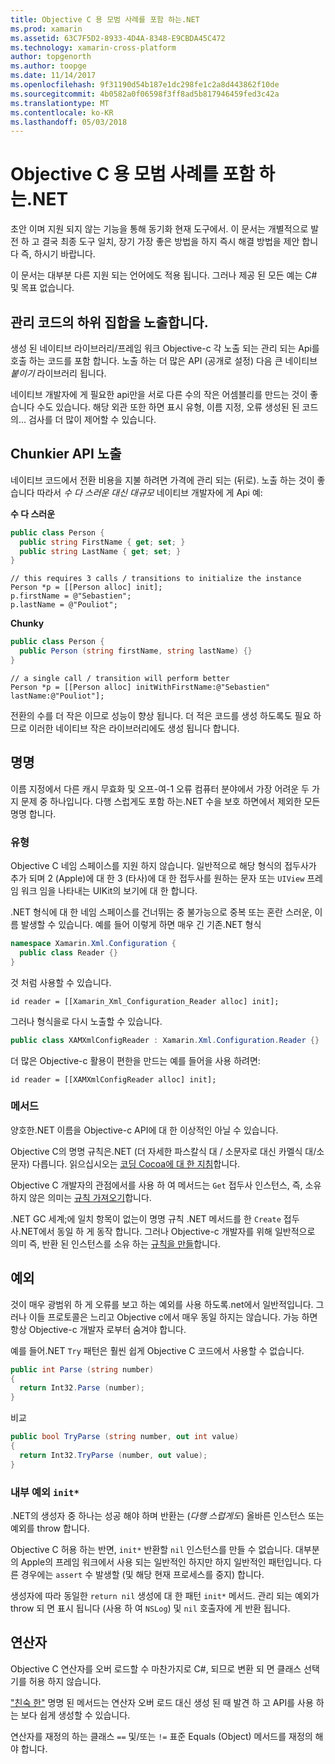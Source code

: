 ```yaml
---
title: Objective C 용 모범 사례를 포함 하는.NET
ms.prod: xamarin
ms.assetid: 63C7F5D2-8933-4D4A-8348-E9CBDA45C472
ms.technology: xamarin-cross-platform
author: topgenorth
ms.author: toopge
ms.date: 11/14/2017
ms.openlocfilehash: 9f31190d54b187e1dc298fe1c2a8d443862f10de
ms.sourcegitcommit: 4b0582a0f06598f3ff8ad5b817946459fed3c42a
ms.translationtype: MT
ms.contentlocale: ko-KR
ms.lasthandoff: 05/03/2018
---
```

# <a name="net-embedding-best-practices-for-objective-c"></a>Objective C 용 모범 사례를 포함 하는.NET

초안 이며 지원 되지 않는 기능을 통해 동기화 현재 도구에서. 이 문서는 개별적으로 발전 하 고 결국 최종 도구 일치, 장기 가장 좋은 방법을 하지 즉시 해결 방법을 제안 합니다 즉, 하시기 바랍니다.

이 문서는 대부분 다른 지원 되는 언어에도 적용 됩니다. 그러나 제공 된 모든 예는 C# 및 목표 없습니다.

## <a name="exposing-a-subset-of-the-managed-code"></a>관리 코드의 하위 집합을 노출합니다.

생성 된 네이티브 라이브러리/프레임 워크 Objective-c 각 노출 되는 관리 되는 Api를 호출 하는 코드를 포함 합니다. 노출 하는 더 많은 API (공개로 설정) 다음 큰 네이티브 _붙이기_ 라이브러리 됩니다.

네이티브 개발자에 게 필요한 api만을 서로 다른 수의 작은 어셈블리를 만드는 것이 좋습니다 수도 있습니다. 해당 외관 또한 하면 표시 유형, 이름 지정, 오류 생성된 된 코드의... 검사를 더 많이 제어할 수 있습니다.

## <a name="exposing-a-chunkier-api"></a>Chunkier API 노출

네이티브 코드에서 전환 비용을 지불 하려면 가격에 관리 되는 (뒤로). 노출 하는 것이 좋습니다 따라서 _수 다 스러운 대신 대규모_ 네이티브 개발자에 게 Api 예:

**수 다 스러운**

```csharp
public class Person {
  public string FirstName { get; set; }
  public string LastName { get; set; }
}
```

```objc
// this requires 3 calls / transitions to initialize the instance
Person *p = [[Person alloc] init];
p.firstName = @"Sebastien";
p.lastName = @"Pouliot";
```

**Chunky**

```csharp
public class Person {
  public Person (string firstName, string lastName) {}
}
```

```objc
// a single call / transition will perform better
Person *p = [[Person alloc] initWithFirstName:@"Sebastien" lastName:@"Pouliot"];
```

전환의 수를 더 작은 이므로 성능이 향상 됩니다. 더 적은 코드를 생성 하도록도 필요 하므로 이러한 네이티브 작은 라이브러리에도 생성 됩니다 합니다.

## <a name="naming"></a>명명

이름 지정에서 다른 캐시 무효화 및 오프-여-1 오류 컴퓨터 분야에서 가장 어려운 두 가지 문제 중 하나입니다. 다행 스럽게도 포함 하는.NET 수을 보호 하면에서 제외한 모든 명명 합니다.

### <a name="types"></a>유형

Objective C 네임 스페이스를 지원 하지 않습니다. 일반적으로 해당 형식의 접두사가 추가 되며 2 (Apple)에 대 한 3 (타사)에 대 한 접두사를 원하는 문자 또는 `UIView` 프레임 워크 임을 나타내는 UIKit의 보기에 대 한 합니다.

.NET 형식에 대 한 네임 스페이스를 건너뛰는 중 불가능으로 중복 또는 혼란 스러운, 이름 발생할 수 있습니다. 예를 들어 이렇게 하면 매우 긴 기존.NET 형식

```csharp
namespace Xamarin.Xml.Configuration {
  public class Reader {}
}
```

것 처럼 사용할 수 있습니다.

```objc
id reader = [[Xamarin_Xml_Configuration_Reader alloc] init];
```

그러나 형식을로 다시 노출할 수 있습니다.

```csharp
public class XAMXmlConfigReader : Xamarin.Xml.Configuration.Reader {}
```

더 많은 Objective-c 활용이 편한을 만드는 예를 들어을 사용 하려면:

```objc
id reader = [[XAMXmlConfigReader alloc] init];
```

### <a name="methods"></a>메서드

양호한.NET 이름을 Objective-c API에 대 한 이상적인 아닐 수 있습니다.

Objective C의 명명 규칙은.NET (더 자세한 파스칼식 대 / 소문자로 대신 카멜식 대/소문자) 다릅니다.
읽으십시오는 [코딩 Cocoa에 대 한 지침](https://developer.apple.com/library/content/documentation/Cocoa/Conceptual/CodingGuidelines/Articles/NamingMethods.html#//apple_ref/doc/uid/20001282-BCIGIJJF)합니다.

Objective C 개발자의 관점에서를 사용 하 여 메서드는 `Get` 접두사 인스턴스, 즉, 소유 하지 않은 의미는 [규칙 가져오기](https://developer.apple.com/library/content/documentation/CoreFoundation/Conceptual/CFMemoryMgmt/Concepts/Ownership.html#//apple_ref/doc/uid/20001148-SW1)합니다.

.NET GC 세계;에 일치 항목이 없는이 명명 규칙 .NET 메서드를 한 `Create` 접두사.NET에서 동일 하 게 동작 합니다. 그러나 Objective-c 개발자를 위해 일반적으로 의미 즉, 반환 된 인스턴스를 소유 하는 [규칙을 만들](https://developer.apple.com/library/content/documentation/CoreFoundation/Conceptual/CFMemoryMgmt/Concepts/Ownership.html#//apple_ref/doc/uid/20001148-103029)합니다.

## <a name="exceptions"></a>예외

것이 매우 광범위 하 게 오류를 보고 하는 예외를 사용 하도록.net에서 일반적입니다. 그러나 이들 프로토콜은 느리고 Objective c에서 매우 동일 하지는 않습니다. 가능 하면 항상 Objective-c 개발자 로부터 숨겨야 합니다.

예를 들어.NET `Try` 패턴은 훨씬 쉽게 Objective C 코드에서 사용할 수 없습니다.

```csharp
public int Parse (string number)
{
  return Int32.Parse (number);
}
```

비교

```csharp
public bool TryParse (string number, out int value)
{
  return Int32.TryParse (number, out value);
}
```

### <a name="exceptions-inside-init"></a>내부 예외 `init*`

.NET의 생성자 중 하나는 성공 해야 하며 반환는 (_다행 스럽게도_) 올바른 인스턴스 또는 예외를 throw 합니다.

Objective C 허용 하는 반면, `init*` 반환할 `nil` 인스턴스를 만들 수 없습니다. 대부분의 Apple의 프레임 워크에서 사용 되는 일반적인 하지만 하지 일반적인 패턴입니다. 다른 경우에는 `assert` 수 발생할 (및 해당 현재 프로세스를 중지) 합니다.

생성자에 따라 동일한 `return nil` 생성에 대 한 패턴 `init*` 메서드. 관리 되는 예외가 throw 되 면 표시 됩니다 (사용 하 여 `NSLog`) 및 `nil` 호출자에 게 반환 됩니다.

## <a name="operators"></a>연산자

Objective C 연산자를 오버 로드할 수 마찬가지로 C#, 되므로 변환 되 면 클래스 선택기를 허용 하지 않습니다.

["친숙 한"](https://docs.microsoft.com/dotnet/standard/design-guidelines/operator-overloads) 명명 된 메서드는 연산자 오버 로드 대신 생성 된 때 발견 하 고 API를 사용 하는 보다 쉽게 생성할 수 있습니다.

연산자를 재정의 하는 클래스 `==` 및/또는 `!=` 표준 Equals (Object) 메서드를 재정의 해야 합니다.
